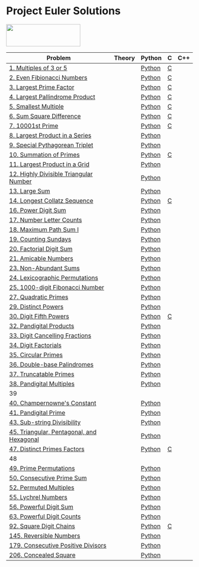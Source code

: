 # Project Euler Solutions

<img width="200" height="60" src="https://projecteuler.net/profile/israfilgasim.png">
</p>

| Problem                                                                       | Theory | Python                                                                                | C                                                                          | C++ |
| ----------------------------------------------------------------------------- | ------ | ------------------------------------------------------------------------------------- | -------------------------------------------------------------------------- | --- |
| [1. Multiples of 3 or 5](https://projecteuler.net/problem=1)                     |        | [Python](https://github.com/israfilgasim/project-euler/blob/main/python/problem_0001.py) | [C](https://github.com/israfilgasim/project-euler/blob/main/c/problem_0001.c) |     |
| [2. Even Fibionacci Numbers](https://projecteuler.net/problem=2)                 |        | [Python](https://github.com/israfilgasim/project-euler/blob/main/python/problem_0002.py) | [C](https://github.com/israfilgasim/project-euler/blob/main/c/problem_0002.c) |     |
| [3. Largest Prime Factor](https://projecteuler.net/problem=3)                    |        | [Python](https://github.com/israfilgasim/project-euler/blob/main/python/problem_0003.py) | [C](https://github.com/israfilgasim/project-euler/blob/main/c/problem_0003.c) |     |
| [4. Largest Pallindrome Product](https://projecteuler.net/problem=4)             |        | [Python](https://github.com/israfilgasim/project-euler/blob/main/python/problem_0004.py) | [C](https://github.com/israfilgasim/project-euler/blob/main/c/problem_0004.c) |     |
| [5. Smallest Multiple](https://projecteuler.net/problem=5)                       |        | [Python](https://github.com/israfilgasim/project-euler/blob/main/python/problem_0005.py) | [C](https://github.com/israfilgasim/project-euler/blob/main/c/problem_0005.c) |     |
| [6. Sum Square Difference](https://projecteuler.net/problem=6)                   |        | [Python](https://github.com/israfilgasim/project-euler/blob/main/python/problem_0006.py) | [C](https://github.com/israfilgasim/project-euler/blob/main/c/problem_0006.c) |     |
| [7. 10001st Prime](https://projecteuler.net/problem=7)                           |        | [Python](https://github.com/israfilgasim/project-euler/blob/main/python/problem_0007.py) | [C](https://github.com/israfilgasim/project-euler/blob/main/c/problem_0007.c) |     |
| [8. Largest Product in a Series](https://projecteuler.net/problem=8)             |        | [Python](https://github.com/israfilgasim/project-euler/blob/main/python/problem_0008.py) |                                                                            |     |
| [9. Special Pythagorean Triplet](https://projecteuler.net/problem=9)             |        | [Python](https://github.com/israfilgasim/project-euler/blob/main/python/problem_0009.py) |                                                                            |     |
| [10. Summation of Primes](https://projecteuler.net/problem=10)                   |        | [Python](https://github.com/israfilgasim/project-euler/blob/main/python/problem_0010.py) | [C](https://github.com/israfilgasim/project-euler/blob/main/c/problem_0010.c) |     |
| [11. Largest Product in a Grid](https://projecteuler.net/problem=11)             |        | [Python](https://github.com/israfilgasim/project-euler/blob/main/python/problem_0011.py) |                                                                            |     |
| [12. Highly Divisible Triangular Number](https://projecteuler.net/problem=12)    |        | [Python](https://github.com/israfilgasim/project-euler/blob/main/python/problem_0012.py) |                                                                            |     |
| [13. Large Sum](https://projecteuler.net/problem=11)                             |        | [Python](https://github.com/israfilgasim/project-euler/blob/main/python/problem_0013.py) |                                                                            |     |
| [14. Longest Collatz Sequence](https://projecteuler.net/problem=14)              |        | [Python](https://github.com/israfilgasim/project-euler/blob/main/python/problem_0014.py) | [C](https://github.com/israfilgasim/project-euler/blob/main/c/problem_0014.c) |     |
| [16. Power Digit Sum](https://projecteuler.net/problem=16)                       |        | [Python](https://github.com/israfilgasim/project-euler/blob/main/python/problem_0016.py) |                                                                            |     |
| [17. Number Letter Counts](https://projecteuler.net/problem=17)                  |        | [Python](https://github.com/israfilgasim/project-euler/blob/main/python/problem_0017.py) |                                                                            |     |
| [18. Maximum Path Sum I](https://projecteuler.net/problem=18)                    |        | [Python](https://github.com/israfilgasim/project-euler/blob/main/python/problem_0018.py) |                                                                            |     |
| [19. Counting Sundays](https://projecteuler.net/problem=19)                      |        | [Python](https://github.com/israfilgasim/project-euler/blob/main/python/problem_0019.py) |                                                                            |     |
| [20. Factorial Digit Sum](https://projecteuler.net/problem=20)                   |        | [Python](https://github.com/israfilgasim/project-euler/blob/main/python/problem_0020.py) |                                                                            |     |
| [21. Amicable Numbers](https://projecteuler.net/problem=21)                      |        | [Python](https://github.com/israfilgasim/project-euler/blob/main/python/problem_0021.py) |                                                                            |     |
| [23. Non-Abundant Sums](https://projecteuler.net/problem=23)                     |        | [Python](https://github.com/israfilgasim/project-euler/blob/main/python/problem_0023.py) |                                                                            |     |
| [24. Lexicographic Permutations](https://projecteuler.net/problem=24)            |        | [Python](https://github.com/israfilgasim/project-euler/blob/main/python/problem_0024.py) |                                                                            |     |
| [25. 1000-digit Fibonacci Number](https://projecteuler.net/problem=25)           |        | [Python](https://github.com/israfilgasim/project-euler/blob/main/python/problem_0025.py) |                                                                            |     |
| [27. Quadratic Primes](https://projecteuler.net/problem=27)                      |        | [Python](https://github.com/israfilgasim/project-euler/blob/main/python/problem_0027.py) |                                                                            |     |
| [29. Distinct Powers](https://projecteuler.net/problem=29)                       |        | [Python](https://github.com/israfilgasim/project-euler/blob/main/python/problem_0029.py) |                                                                            |     |
| [30. Digit Fifth Powers](https://projecteuler.net/problem=29)                    |        | [Python](https://github.com/israfilgasim/project-euler/blob/main/python/problem_0030.py) | [C](https://github.com/israfilgasim/project-euler/blob/main/c/problem_0030.c) |     |
| [32. Pandigital Products](https://projecteuler.net/problem=32)                   |        | [Python](https://github.com/israfilgasim/project-euler/blob/main/python/problem_0032.py) |                                                                            |     |
| [33. Digit Cancelling Fractions](https://projecteuler.net/problem=33)            |        | [Python](https://github.com/israfilgasim/project-euler/blob/main/python/problem_0033.py) |                                                                            |     |
| [34. Digit Factorials](https://projecteuler.net/problem=34)                      |        | [Python](https://github.com/israfilgasim/project-euler/blob/main/python/problem_0034.py) |                                                                            |     |
| [35. Circular Primes](https://projecteuler.net/problem=35)                       |        | [Python](https://github.com/israfilgasim/project-euler/blob/main/python/problem_0035.py) |                                                                            |     |
| [36. Double-base Palindromes](https://projecteuler.net/problem=36)               |        | [Python](https://github.com/israfilgasim/project-euler/blob/main/python/problem_0036.py) |                                                                            |     |
| [37. Truncatable Primes](https://projecteuler.net/problem=37)                    |        | [Python](https://github.com/israfilgasim/project-euler/blob/main/python/problem_0037.py) |                                                                            |     |
| [38. Pandigital Multiples](https://projecteuler.net/problem=29)                  |        | [Python](https://github.com/israfilgasim/project-euler/blob/main/python/problem_0039.py) |                                                                            |     |
| 39                                                                            |        |                                                                                       |                                                                            |     |
| [40. Champernowne&#39;s Constant](https://projecteuler.net/problem=40)           |        | [Python](https://github.com/israfilgasim/project-euler/blob/main/python/problem_0040.py) |                                                                            |     |
| [41. Pandigital Prime](https://projecteuler.net/problem=41)                      |        | [Python](https://github.com/israfilgasim/project-euler/blob/main/python/problem_0041.py) |                                                                            |     |
| [43. Sub-string Divisibility](https://projecteuler.net/problem=43)               |        | [Python](https://github.com/israfilgasim/project-euler/blob/main/python/problem_0043.py) |                                                                            |     |
| [45. Triangular, Pentagonal, and Hexagonal](https://projecteuler.net/problem=45) |        | [Python](https://github.com/israfilgasim/project-euler/blob/main/python/problem_0045.py) |                                                                            |     |
| [47. Distinct Primes Factors](https://projecteuler.net/problem=47)               |        | [Python](https://github.com/israfilgasim/project-euler/blob/main/python/problem_0045.py) | [C](https://github.com/israfilgasim/project-euler/blob/main/c/problem_0047.c) |     |
| 48                                                                            |        |                                                                                       |                                                                            |     |
| [49. Prime Permutations](https://projecteuler.net/problem=49)                    |        | [Python](https://github.com/israfilgasim/project-euler/blob/main/python/problem_0049.py) |                                                                            |     |
| [50. Consecutive Prime Sum](https://projecteuler.net/problem=50)                 |        | [Python](https://github.com/israfilgasim/project-euler/blob/main/python/problem_0050.py) |                                                                            |     |
| [52. Permuted Multiples](https://projecteuler.net/problem=52)                    |        | [Python](https://github.com/israfilgasim/project-euler/blob/main/python/problem_0052.py) |                                                                            |     |
| [55. Lychrel Numbers](https://projecteuler.net/problem=55)                       |        | [Python](https://github.com/israfilgasim/project-euler/blob/main/python/problem_0055.py) |                                                                            |     |
| [56. Powerful Digit Sum](https://projecteuler.net/problem=56)                    |        | [Python](https://github.com/israfilgasim/project-euler/blob/main/python/problem_0056.py) |                                                                            |     |
| [63. Powerful Digit Counts](https://projecteuler.net/problem=63)                 |        | [Python](https://github.com/israfilgasim/project-euler/blob/main/python/problem_0063.py) |                                                                            |     |
| [92. Square Digit Chains](https://projecteuler.net/problem=92)                   |        | [Python](https://github.com/israfilgasim/project-euler/blob/main/python/problem_0092.py) | [C](https://github.com/israfilgasim/project-euler/blob/main/c/problem_0092.c) |     |
| [145. Reversible Numbers](https://projecteuler.net/problem=145)                  |        | [Python](https://github.com/israfilgasim/project-euler/blob/main/python/problem_0145.py) |                                                                            |     |
| [179. Consecutive Positive Divisors](https://projecteuler.net/problem=179)       |        | [Python](https://github.com/israfilgasim/project-euler/blob/main/python/problem_0179.py) |                                                                            |     |
| [206. Concealed Square](https://projecteuler.net/problem=206)                    |        | [Python](https://github.com/israfilgasim/project-euler/blob/main/python/problem_0206.py) |                                                                            |     |
